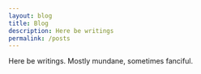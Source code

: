 ```yaml
---
layout: blog
title: Blog
description: Here be writings
permalink: /posts
---
```


Here be writings. Mostly mundane, sometimes fanciful.